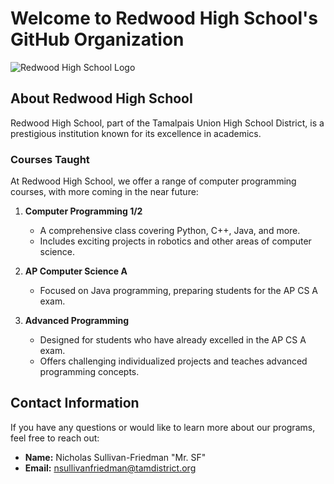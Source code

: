 # Welcome to Redwood High School's GitHub Organization

![Redwood High School Logo](https://www.tamdistrict.org/cms/lib/CA01000875/Centricity/Template/GlobalAssets/images///logos/RedwoodLogoRedR-GreenTree%20125w.png)

## About Redwood High School

Redwood High School, part of the Tamalpais Union High School District, is a prestigious institution known for its excellence in academics.

### Courses Taught

At Redwood High School, we offer a range of computer programming courses, with more coming in the near future:

1. **Computer Programming 1/2**
   - A comprehensive class covering Python, C++, Java, and more.
   - Includes exciting projects in robotics and other areas of computer science.

2. **AP Computer Science A**
   - Focused on Java programming, preparing students for the AP CS A exam.

3. **Advanced Programming**
   - Designed for students who have already excelled in the AP CS A exam.
   - Offers challenging individualized projects and teaches advanced programming concepts.

## Contact Information

If you have any questions or would like to learn more about our programs, feel free to reach out:

- **Name:** Nicholas Sullivan-Friedman "Mr. SF"
- **Email:** nsullivanfriedman@tamdistrict.org

